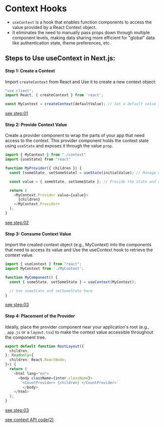 # Context Hooks
* `useContext` is a hook that enables function components to access the value provided by a React Context object.
* It eliminates the need to manually pass props down through multiple component levels, making data sharing more efficient for "global" data like authentication state, theme preferences, etc.

## Steps to Use useContext in Next.js:
#### Step 1: Create a Context
Import `createContext` from React and Use it to create a new context object:

```typescript
"use client";
import React, { createContext } from 'react';

const MyContext = createContext(defaultValue); // Set a default value if needed
```
[see step:01](./src/app/context.tsx)

#### Step 2: Provide Context Value
Create a provider component to wrap the parts of your app that need access to the context.
This provider component holds the context state using `useState` and exposes it through the value `prop`.

```typescript
import { MyContext } from "./context"
import {useState} from "react"

function MyProvider({ children }) {
  const [someState, setSomeState] = useState(initialValue); // Manage context state

  const value = { someState, setSomeState }; // Provide the state and update function

  return (
    <MyContext.Provider value={value}>
      {children}
    </MyContext.Provider>
  );
}
```
[see step:02](./src/app/countProvider.tsx)

#### Step 3: Consume Context Value
Import the created context object (e.g., MyContext) into the components that need to access its value and Use the useContext hook to retrieve the context value.

```typescript
import { useContext } from "react";
import MyContext from './MyContext';

function MyComponent() {
  const { someState, setSomeState } = useContext(MyContext);

  // Use someState and setSomeState here
}
```
[see step:03](./src/app/page.tsx)

#### Step 4: Placement of the Provider
Ideally, place the provider component near your application's root (e.g., `_app.js` or a `layout.tsx`) to make the context value accessible throughout the component tree.

```typescript
export default function RootLayout({
  children,
}: Readonly<{
  children: React.ReactNode;
}>) {
  return (
    <html lang="en">
      <body className={inter.className}>
       `<CountProvider> {children} </CountProvider>`
        </body>
    </html>
  );
}
```
[see step:03](./src/app/layout.tsx)

[see context API code(2)](./src/app//contextApi)